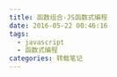 ```yaml
---
title: 函数组合-JS函数式编程
date: 2016-05-22 00:46:16
tags:
  - javascript
  - 函数式编程
categories: 转载笔记
---
```

